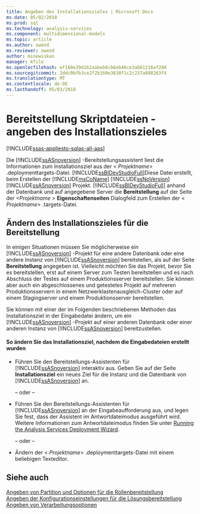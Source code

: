 ```yaml
---
title: Angeben des Installationszieles | Microsoft Docs
ms.date: 05/02/2018
ms.prod: sql
ms.technology: analysis-services
ms.component: multidimensional-models
ms.topic: article
ms.author: owend
ms.reviewer: owend
author: minewiskan
manager: kfile
ms.openlocfilehash: ef168e39d162aabeb6cb6eb46ce3ab61216af288
ms.sourcegitcommit: 2ddc0bfb3ce2f2b160e3638f1c2c237a898263f4
ms.translationtype: MT
ms.contentlocale: de-DE
ms.lasthandoff: 05/03/2018
---
```

# <a name="deployment-script-files---specifying-the-installation-target"></a>Bereitstellung Skriptdateien - angeben des Installationszieles
[!INCLUDE[ssas-appliesto-sqlas-all-aas](../../includes/ssas-appliesto-sqlas-all-aas.md)]

  Die [!INCLUDE[ssASnoversion](../../includes/ssasnoversion-md.md)] -Bereitstellungsassistent liest die Informationen zum Installationsziel aus der \< *Projektname*> .deploymenttargets-Datei. [!INCLUDE[ssBIDevStudioFull](../../includes/ssbidevstudiofull-md.md)]Diese Datei erstellt, beim Erstellen der [!INCLUDE[msCoName](../../includes/msconame-md.md)] [!INCLUDE[ssNoVersion](../../includes/ssnoversion-md.md)] [!INCLUDE[ssASnoversion](../../includes/ssasnoversion-md.md)] Projekt. [!INCLUDE[ssBIDevStudioFull](../../includes/ssbidevstudiofull-md.md)] anhand der Datenbank und auf angegebene Server die **Bereitstellung** auf der Seite der  *\<Projektname >* **Eigenschaftenseiten** Dialogfeld zum Erstellen der \< *Projektname*> .targets-Datei.  
  
## <a name="modifying-the-installation-target-for-deployment"></a>Ändern des Installationszieles für die Bereitstellung  
 In einigen Situationen müssen Sie möglicherweise ein [!INCLUDE[ssASnoversion](../../includes/ssasnoversion-md.md)] -Projekt für eine andere Datenbank oder eine andere Instanz von [!INCLUDE[ssASnoversion](../../includes/ssasnoversion-md.md)] bereitstellen, als auf der Seite **Bereitstellung** angegeben ist. Vielleicht möchten Sie das Projekt, bevor Sie es bereitstellen, erst auf einem Server zum Testen bereitstellen und es nach Abschluss der Testes auf einem Produktionsserver bereitstellen. Sie können aber auch ein abgeschlossenes und getestetes Projekt auf mehreren Produktionsservern in einem Netzwerklastenausgleich-Cluster oder auf einem Stagingserver und einem Produktionsserver bereitstellen.  
  
 Sie können mit einer der im Folgenden beschriebenen Methoden das Installationsziel in der Eingabedatei ändern, um ein [!INCLUDE[ssASnoversion](../../includes/ssasnoversion-md.md)] -Projekt auf einer anderen Datenbank oder einer anderen Instanz von [!INCLUDE[ssASnoversion](../../includes/ssasnoversion-md.md)] bereitzustellen.  
  
#### <a name="to-change-the-installation-target-after-the-input-files-have-been-generated"></a>So ändern Sie das Installationsziel, nachdem die Eingabedateien erstellt wurden  
  
-   Führen Sie den Bereitstellungs-Assistenten für [!INCLUDE[ssASnoversion](../../includes/ssasnoversion-md.md)] interaktiv aus. Geben Sie auf der Seite **Installationsziel** ein neues Ziel für die Instanz und die Datenbank von [!INCLUDE[ssASnoversion](../../includes/ssasnoversion-md.md)] an.  
  
     – oder –  
  
-   Führen Sie den Bereitstellungs-Assistenten für [!INCLUDE[ssASnoversion](../../includes/ssasnoversion-md.md)] an der Eingabeaufforderung aus, und legen Sie fest, dass der Assistent im Antwortdateimodus ausgeführt wird. Weitere Informationen zum Antwortdateimodus finden Sie unter [Running the Analysis Services Deployment Wizard](../../analysis-services/multidimensional-models/running-the-analysis-services-deployment-wizard.md).  
  
     – oder –  
  
-   Ändern der \< *Projektname*> .deploymenttargets-Datei mit einem beliebigen Texteditor.  
  
## <a name="see-also"></a>Siehe auch  
 [Angeben von Partition und Optionen für die Rollenbereitstellung](../../analysis-services/multidimensional-models/deployment-script-files-partition-and-role-deployment-options.md)   
 [Angeben der Konfigurationseinstellungen für die Lösungsbereitstellung](../../analysis-services/multidimensional-models/deployment-script-files-solution-deployment-config-settings.md)   
 [Angeben von Verarbeitungsoptionen](../../analysis-services/multidimensional-models/deployment-script-files-specifying-processing-options.md)  
  
  
